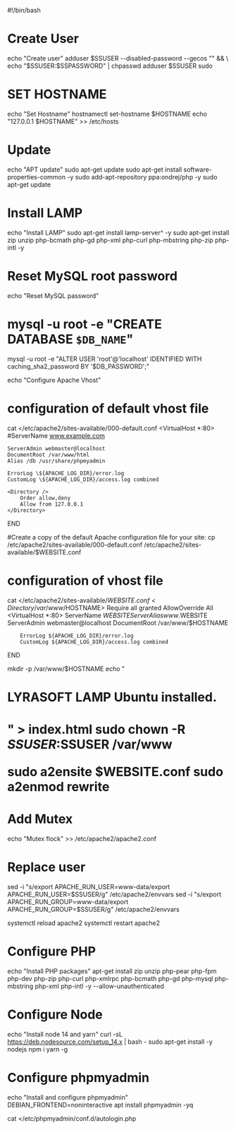 #!/bin/bash

# Create User
echo "Create user"
adduser $SSUSER --disabled-password --gecos "" && \
echo "$SSUSER:$SSPASSWORD" | chpasswd
adduser $SSUSER sudo

# SET HOSTNAME   
echo "Set Hostname"
hostnamectl set-hostname $HOSTNAME
echo "127.0.0.1   $HOSTNAME" >> /etc/hosts

# Update
echo "APT update"
sudo apt-get update
sudo apt-get install software-properties-common -y
sudo add-apt-repository ppa:ondrej/php -y
sudo apt-get update

# Install LAMP
echo "Install LAMP"
sudo apt-get install lamp-server^ -y
sudo apt-get install zip unzip php-bcmath php-gd php-xml php-curl php-mbstring php-zip php-intl  -y

# Reset MySQL root password
echo "Reset MySQL password"
# mysql -u root -e "CREATE DATABASE `$DB_NAME`"
mysql -u root -e "ALTER USER 'root'@'localhost' IDENTIFIED WITH caching_sha2_password BY '$DB_PASSWORD';"

echo "Configure Apache Vhost"

# configuration of default vhost file
cat <<END >/etc/apache2/sites-available/000-default.conf
<VirtualHost *:80>
    #ServerName www.example.com

    ServerAdmin webmaster@localhost
    DocumentRoot /var/www/html
    Alias /db /usr/share/phpmyadmin

    ErrorLog \${APACHE_LOG_DIR}/error.log
    CustomLog \${APACHE_LOG_DIR}/access.log combined

    <Directory />
        Order allow,deny
        Allow from 127.0.0.1
    </Directory>
</VirtualHost>
END

#Create a copy of the default Apache configuration file for your site:
cp /etc/apache2/sites-available/000-default.conf /etc/apache2/sites-available/$WEBSITE.conf

# configuration of vhost file
cat <<END >/etc/apache2/sites-available/$WEBSITE.conf
<Directory /var/www/$HOSTNAME>
    Require all granted
    AllowOverride All
</Directory>
<VirtualHost *:80>
        ServerName $WEBSITE
        ServerAlias www.$WEBSITE
        ServerAdmin webmaster@localhost
        DocumentRoot /var/www/$HOSTNAME
        
        ErrorLog ${APACHE_LOG_DIR}/error.log
        CustomLog ${APACHE_LOG_DIR}/access.log combined
</VirtualHost>
END

mkdir -p /var/www/$HOSTNAME
echo "<h1>LYRASOFT LAMP Ubuntu installed.<h1/></html>" > index.html
sudo chown -R $SSUSER:$SSUSER /var/www

sudo a2ensite $WEBSITE.conf
sudo a2enmod rewrite

# Add Mutex
echo "Mutex flock" >> /etc/apache2/apache2.conf

# Replace user
sed -i "s/export APACHE_RUN_USER=www-data/export APACHE_RUN_USER=$SSUSER/g" /etc/apache2/envvars
sed -i "s/export APACHE_RUN_GROUP=www-data/export APACHE_RUN_GROUP=$SSUSER/g" /etc/apache2/envvars

systemctl reload apache2
systemctl restart apache2

# Configure PHP
echo "Install PHP packages"
apt-get install zip unzip php-pear php-fpm php-dev php-zip php-curl php-xmlrpc php-bcmath php-gd php-mysql php-mbstring php-xml php-intl -y --allow-unauthenticated

# Configure Node
echo "Install node 14 and yarn"
curl -sL https://deb.nodesource.com/setup_14.x | bash -
sudo apt-get install -y nodejs
npm i yarn -g

# Configure phpmyadmin
echo "Install and configure phpmyadmin"
DEBIAN_FRONTEND=noninteractive apt install phpmyadmin -yq

cat <<END >/etc/phpmyadmin/conf.d/autologin.php
<?php
\$cfg['Servers'][\$i]['auth_type'] = 'config';
\$cfg['Servers'][\$i]['user'] = 'root';
\$cfg['Servers'][\$i]['password'] = '$DB_PASSWORD';
END

# Configure Composer
echo "Install Composer"
wget https://raw.githubusercontent.com/composer/getcomposer.org/76a7060ccb93902cd7576b67264ad91c8a2700e2/web/installer -O - -q | php -- --quiet
mv composer.phar /usr/local/bin/composer

echo "Install Complete!"
